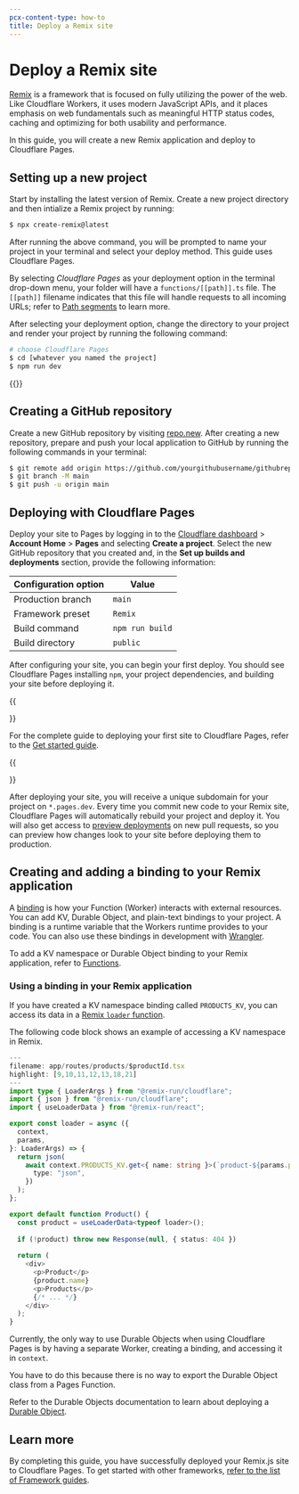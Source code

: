 ```yaml
---
pcx-content-type: how-to
title: Deploy a Remix site
---
```


# Deploy a Remix site

[Remix](https://remix.run/) is a framework that is focused on fully utilizing the power of the web. Like Cloudflare Workers, it uses modern JavaScript APIs, and it places emphasis on web fundamentals such as meaningful HTTP status codes, caching and optimizing for both usability and performance.

In this guide, you will create a new Remix application and deploy to Cloudflare Pages.

## Setting up a new project

Start by installing the latest version of Remix. Create a new project directory and then intialize a Remix project by running:

```sh
$ npx create-remix@latest

```

After running the above command, you will be prompted to name your project in your terminal and select your deploy method. This guide uses Cloudflare Pages.

By selecting _Cloudflare Pages_ as your deployment option in the terminal drop-down menu, your folder will have a `functions/[[path]].ts` file. The `[[path]]` filename indicates that this file will handle requests to all incoming URLs; refer to [Path segments](/pages/platform/functions/#path-segments) to learn more.

After selecting your deployment option, change the directory to your project and render your project by running the following command:

```sh
# choose Cloudflare Pages
$ cd [whatever you named the project]
$ npm run dev
```

{{<render file="_tutorials-before-you-start.md">}}

## Creating a GitHub repository

Create a new GitHub repository by visiting [repo.new](https://repo.new). After creating a new repository, prepare and push your local application to GitHub by running the following commands in your terminal:

```sh
$ git remote add origin https://github.com/yourgithubusername/githubrepo
$ git branch -M main
$ git push -u origin main
```

## Deploying with Cloudflare Pages

Deploy your site to Pages by logging in to the [Cloudflare dashboard](https://dash.cloudflare.com/) > **Account Home** > **Pages** and selecting **Create a project**. Select the new GitHub repository that you created and, in the **Set up builds and deployments** section, provide the following information:

<div>

| Configuration option | Value           |
| -------------------- | --------------- |
| Production branch    | `main`          |
| Framework preset     | `Remix`         |
| Build command        | `npm run build` |
| Build directory      | `public`        |

</div>

After configuring your site, you can begin your first deploy. You should see Cloudflare Pages installing `npm`, your project dependencies, and building your site before deploying it.

{{<Aside type="note">}}

For the complete guide to deploying your first site to Cloudflare Pages, refer to the [Get started guide](/pages/get-started/).

{{</Aside>}}

After deploying your site, you will receive a unique subdomain for your project on `*.pages.dev`.
Every time you commit new code to your Remix site, Cloudflare Pages will automatically rebuild your project and deploy it. You will also get access to [preview deployments](/pages/platform/preview-deployments/) on new pull requests, so you can preview how changes look to your site before deploying them to production.

## Creating and adding a binding to your Remix application

A [binding](/pages/platform/functions/#adding-bindings) is how your Function (Worker) interacts with external resources. You can add KV, Durable Object, and plain-text bindings to your project. A binding is a runtime variable that the Workers runtime provides to your code. You can also use these bindings in development with [Wrangler](https://developers.cloudflare.com/workers/wrangler/get-started/).

To add a KV namespace or Durable Object binding to your Remix application, refer to [Functions](/pages/platform/functions/#adding-bindings).

### Using a binding in your Remix application

If you have created a KV namespace binding called `PRODUCTS_KV`, you can access its data in a [Remix `loader` function](https://remix.run/docs/en/v1/guides/data-loading#cloudflare-kv). 

The following code block shows an example of accessing a KV namespace in Remix. 

```typescript
---
filename: app/routes/products/$productId.tsx
highlight: [9,10,11,12,13,18,21]
---
import type { LoaderArgs } from "@remix-run/cloudflare";
import { json } from "@remix-run/cloudflare"; 
import { useLoaderData } from "@remix-run/react";

export const loader = async ({
  context,
  params,
}: LoaderArgs) => {
  return json(
    await context.PRODUCTS_KV.get<{ name: string }>(`product-${params.productId}`, {
      type: "json",
    })
  );
};

export default function Product() {
  const product = useLoaderData<typeof loader>();
  
  if (!product) throw new Response(null, { status: 404 })
  
  return (
    <div>
      <p>Product</p>
      {product.name}
      <p>Products</p>
      {/* ... */}
    </div>
  );
}

```

Currently, the only way to use Durable Objects when using Cloudflare Pages is by having a separate Worker, creating a binding, and accessing it in `context`. 

You have to do this because there is no way to export the Durable Object class from a Pages Function. 

Refer to the Durable Objects documentation to learn about deploying a [Durable Object](/workers/learning/using-durable-objects/).

## Learn more

By completing this guide, you have successfully deployed your Remix.js site to Cloudflare Pages. To get started with other frameworks, [refer to the list of Framework guides](/pages/framework-guides/).
